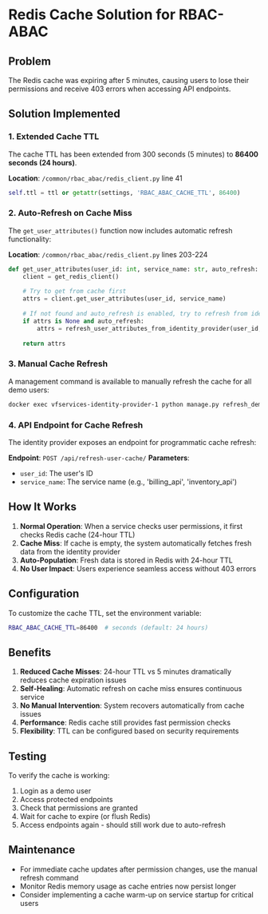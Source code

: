 # Redis Cache Solution for RBAC-ABAC

## Problem
The Redis cache was expiring after 5 minutes, causing users to lose their permissions and receive 403 errors when accessing API endpoints.

## Solution Implemented

### 1. Extended Cache TTL
The cache TTL has been extended from 300 seconds (5 minutes) to **86400 seconds (24 hours)**.

**Location**: `/common/rbac_abac/redis_client.py` line 41
```python
self.ttl = ttl or getattr(settings, 'RBAC_ABAC_CACHE_TTL', 86400)
```

### 2. Auto-Refresh on Cache Miss
The `get_user_attributes()` function now includes automatic refresh functionality:

**Location**: `/common/rbac_abac/redis_client.py` lines 203-224
```python
def get_user_attributes(user_id: int, service_name: str, auto_refresh: bool = True) -> Optional[UserAttributes]:
    client = get_redis_client()
    
    # Try to get from cache first
    attrs = client.get_user_attributes(user_id, service_name)
    
    # If not found and auto_refresh is enabled, try to refresh from identity provider
    if attrs is None and auto_refresh:
        attrs = refresh_user_attributes_from_identity_provider(user_id, service_name)
    
    return attrs
```

### 3. Manual Cache Refresh
A management command is available to manually refresh the cache for all demo users:

```bash
docker exec vfservices-identity-provider-1 python manage.py refresh_demo_cache
```

### 4. API Endpoint for Cache Refresh
The identity provider exposes an endpoint for programmatic cache refresh:

**Endpoint**: `POST /api/refresh-user-cache/`
**Parameters**:
- `user_id`: The user's ID
- `service_name`: The service name (e.g., 'billing_api', 'inventory_api')

## How It Works

1. **Normal Operation**: When a service checks user permissions, it first checks Redis cache (24-hour TTL)
2. **Cache Miss**: If cache is empty, the system automatically fetches fresh data from the identity provider
3. **Auto-Population**: Fresh data is stored in Redis with 24-hour TTL
4. **No User Impact**: Users experience seamless access without 403 errors

## Configuration

To customize the cache TTL, set the environment variable:
```bash
RBAC_ABAC_CACHE_TTL=86400  # seconds (default: 24 hours)
```

## Benefits

1. **Reduced Cache Misses**: 24-hour TTL vs 5 minutes dramatically reduces cache expiration issues
2. **Self-Healing**: Automatic refresh on cache miss ensures continuous service
3. **No Manual Intervention**: System recovers automatically from cache issues
4. **Performance**: Redis cache still provides fast permission checks
5. **Flexibility**: TTL can be configured based on security requirements

## Testing

To verify the cache is working:

1. Login as a demo user
2. Access protected endpoints
3. Check that permissions are granted
4. Wait for cache to expire (or flush Redis)
5. Access endpoints again - should still work due to auto-refresh

## Maintenance

- For immediate cache updates after permission changes, use the manual refresh command
- Monitor Redis memory usage as cache entries now persist longer
- Consider implementing a cache warm-up on service startup for critical users